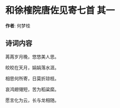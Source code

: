 # 和徐榷院唐佐见寄七首  其一

**作者**: 何梦桂

## 诗词内容

苒苒岁月晚，悠悠美人思。

皎皎在天月，娟娟落水涯。

相思何所寄，日莫折琼枝。

哀鸿翅翎短，苦为稻粱縻。

愿言化为云，长与龙相随。


